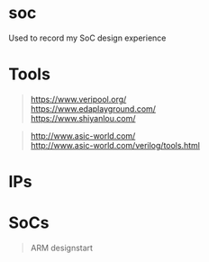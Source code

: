 # soc

Used to record my SoC design experience

# Tools 

>https://www.veripool.org/  
>https://www.edaplayground.com/  
>https://www.shiyanlou.com/  

>http://www.asic-world.com/  
>http://www.asic-world.com/verilog/tools.html  

# IPs

# SoCs
>ARM designstart    
